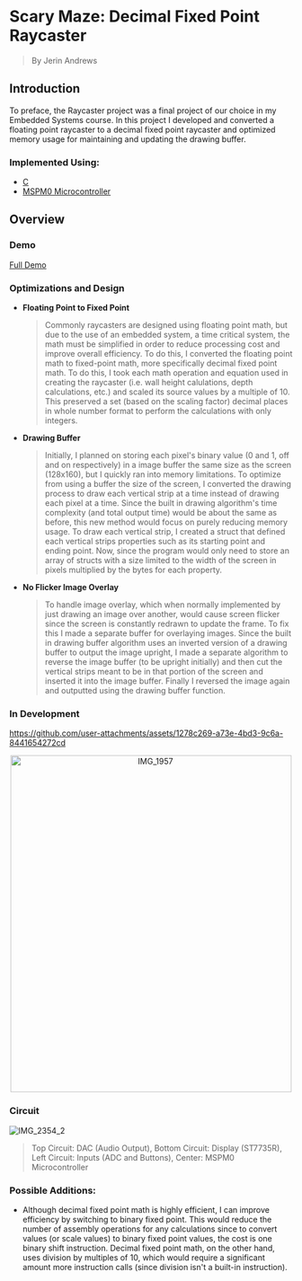 # Scary Maze: Decimal Fixed Point Raycaster
> By Jerin Andrews

## Introduction
To preface, the Raycaster project was a final project of our choice in my Embedded Systems course. In this project I developed and converted a floating point raycaster to a decimal fixed point raycaster and optimized memory usage for maintaining and updating the drawing buffer.

### Implemented Using:
+ [C](https://devdocs.io/c/)
+ [MSPM0 Microcontroller](https://software-dl.ti.com/msp430/esd/MSPM0-SDK/1_00_00_04/docs/english/MSPM0_SDK_Documentation_Overview.html)


## Overview
### Demo
[Full Demo](https://www.youtube.com/watch?v=zPbL96ubVow)

### Optimizations and Design
+ **Floating Point to Fixed Point**

  >Commonly raycasters are designed using floating point math, but due to the use of an embedded system, a time critical system, the math must be simplified in order to reduce processing cost and improve overall efficiency. To do this, I converted the floating point math to fixed-point math, more specifically decimal fixed point math. To do this, I took each math operation and equation used in creating the raycaster (i.e. wall height calulations, depth calculations, etc.) and scaled its source values by a multiple of 10. This preserved a set (based on the scaling factor) decimal places in whole number format to perform the calculations with only integers.

+ **Drawing Buffer**
  >Initially, I planned on storing each pixel's binary value (0 and 1, off and on respectively) in a image buffer the same size as the screen (128x160), but I quickly ran into memory limitations. To optimize from using a buffer the size of the screen, I converted the drawing process to draw each vertical strip at a time instead of drawing each pixel at a time. Since the built in drawing algorithm's time complexity (and total output time) would be about the same as before, this new method would focus on purely reducing memory usage. To draw each vertical strip, I created a struct that defined each vertical strips properties such as its starting point and ending point. Now, since the program would only need to store an array of structs with a size limited to the width of the screen in pixels multiplied by the bytes for each property.

+ **No Flicker Image Overlay**
  >To handle image overlay, which when normally implemented by just drawing an image over another, would cause screen flicker since the screen is constantly redrawn to update the frame. To fix this I made a separate buffer for overlaying images. Since the built in drawing buffer algorithm uses an inverted version of a drawing buffer to output the image upright, I made a separate algorithm to reverse the image buffer (to be upright initially) and then cut the vertical strips meant to be in that portion of the screen and inserted it into the image buffer. Finally I reversed the image again and outputted using the drawing buffer function.

### In Development 
https://github.com/user-attachments/assets/1278c269-a73e-4bd3-9c6a-8441654272cd

<div align="center">
<img src="https://github.com/user-attachments/assets/2df7e6d3-21fa-417a-bcbe-f13ef3440062" alt="IMG_1957" width="500" height="600">
</div>

### Circuit
![IMG_2354_2](https://github.com/user-attachments/assets/05ab0f76-e1bf-478b-89c1-e82b06e5b16e)
> Top Circuit: DAC (Audio Output), Bottom Circuit: Display (ST7735R), Left Circuit: Inputs (ADC and Buttons), Center: MSPM0 Microcontroller

### Possible Additions:
+ Although decimal fixed point math is highly efficient, I can improve efficiency by switching to binary fixed point. This would reduce the number of assembly operations for any calculations since to convert values (or scale values) to binary fixed point values, the cost is one binary shift instruction. Decimal fixed point math, on the other hand, uses division by multiples of 10, which would require a significant amount more instruction calls (since division isn't a built-in instruction).
